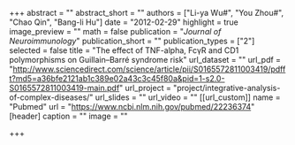 +++
abstract = ""
abstract_short = ""
authors = ["Li-ya Wu#", "You Zhou#", "Chao Qin", "Bang-li Hu"]
date = "2012-02-29"
highlight = true
image_preview = ""
math = false
publication = "*Journal of Neuroimmunology*"
publication_short = ""
publication_types = ["2"]
selected = false
title = "The effect of TNF-alpha, FcγR and CD1 polymorphisms on Guillain–Barré syndrome risk"
url_dataset = ""
url_pdf = "http://www.sciencedirect.com/science/article/pii/S0165572811003419/pdfft?md5=a36bfe2121ab1c389e02a43c3c45f80a&pid=1-s2.0-S0165572811003419-main.pdf"
url_project = "project/integrative-analysis-of-complex-diseases/"
url_slides = ""
url_video = ""
[[url_custom]]
    name = "Pubmed"
    url = "https://www.ncbi.nlm.nih.gov/pubmed/22236374"
[header]
  caption = ""
  image = ""

+++

